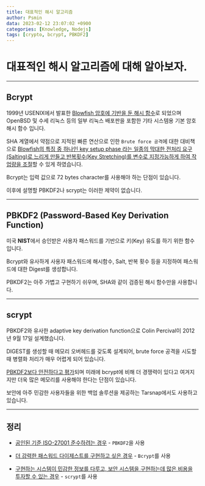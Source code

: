 ```yaml
---
title: 대표적인 해시 알고리즘
author: Psmin
data: 2023-02-12 23:07:02 +0900
categories: [Knowledge, Nodejs]
tags: [crypto, bcrypt, PBKDF2]
---
```


# 대표적인 해시 알고리즘에 대해 알아보자.

---

## Bcrypt

1999년 USENIX에서 발표한 <u>Blowfish 암호에 기반을 둔 해시 함수</u>로 되었으며 OpenBSD 및 수세 리눅스 등의 일부 리눅스 배포판을 포함한 기타 시스템용 기본 암호 해시 함수 입니다.

SHA 계열에서 약점으로 지적된 빠른 연산으로 인한 `Brute force 공격`에 대한 대비책으로 <u>Blowfish의 특징 중 하나인 key setup phase 라는 일종의 막대한 전처리 요구(Salting)로 느리게 만들고 반복횟수(Key Stretching)를 변수로 지정가능하게 하여 작업량을 조절</u>할 수 있게 하였습니다.

Bcrypt는 입력 값으로 72 bytes character를 사용해야 하는 단점이 있습니다.

이후에 설명할 PBKDF2나 scrypt는 이러한 제약이 없습니다.

---

## PBKDF2 (Password-Based Key Derivation Function)

미국 **NIST**에서 승인받은 사용자 패스워드를 기반으로 키(Key) 유도를 하기 위한 함수입니다.

Bcrypt와 유사하게 사용자 패스워드에 해시함수, Salt, 반복 횟수 등을 지정하여 패스워드에 대한 Digest를 생성합니다.

PBKDF2는 아주 가볍고 구현하기 쉬우며, SHA와 같이 검증된 해시 함수만을 사용합니다.

---

## scrypt

PBKDF2와 유사한 adaptive key derivation function으로 Colin Percival이 2012년 9월 17일 설계했습니다.

DIGEST를 생성할 때 메모리 오버헤드를 갖도록 설계되어, brute force 공격을 시도할 때 병렬화 처리가 매우 어렵게 되어 있습니다.

<u>PBKDF2보다 안전하다고 평가</u>되며 미래에 bcrypt에 비해 더 경쟁력이 있다고 여겨지지만 더욱 많은 메모리를 사용해야 한다는 단점이 있습니다.

보안에 아주 민감한 사용자들을 위한 백업 솔루션을 제공하는 Tarsnap에서도 사용하고 있습니다.

---

## 정리

- <u>공인된 기준 ISO-27001 준수하려는 경우</u> - `PBKDF2`을 사용

- <u>더 강력한 패스워드 다이제스트를 구현하고 싶은 경우</u> - `Bcrypt`를 사용

- <u>구현하는 시스템이 민감한 정보를 다루고, 보안 시스템을 구현하는데 많은 비용을 투자할 수 있는 경우</u> - `scrypt`를 사용
